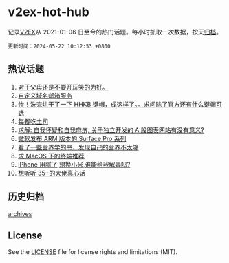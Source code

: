 # v2ex-hot-hub

 记录[V2EX](https://www.v2ex.com/)从 2021-01-06 日至今的热门话题。每小时抓取一次数据，按天[归档](archives)。

`更新时间：2024-05-22 10:12:53 +0800`

## 热议话题

1. [对于父母还是不要开玩笑的为好。](https://www.v2ex.com/t/1042531)
1. [自定义域名邮箱服务](https://www.v2ex.com/t/1042514)
1. [惨！洗完烘干了一下 HHKB 键帽，成这样了。。求问除了官方还有什么键帽可选](https://www.v2ex.com/t/1042633)
1. [每餐吃土司](https://www.v2ex.com/t/1042616)
1. [求解: 自我怀疑和自我麻痹, 关于独立开发的 A 股图表网站有没有意义?](https://www.v2ex.com/t/1042660)
1. [微软发布 ARM 版本的 Surface Pro 系列](https://www.v2ex.com/t/1042507)
1. [看了一些营养学的书，发现自己的营养不太够](https://www.v2ex.com/t/1042508)
1. [求 MacOS 下的终端推荐](https://www.v2ex.com/t/1042670)
1. [iPhone 用腻了,想换小米,谁能给我解毒吗?](https://www.v2ex.com/t/1042675)
1. [想听听 35+的大佬真心话](https://www.v2ex.com/t/1042811)

## 历史归档

[archives](archives)

## License

See the [LICENSE](LICENSE) file for license rights and limitations (MIT).
